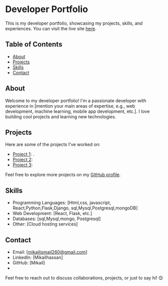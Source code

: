 # Developer Portfolio

This is my developer portfolio, showcasing my projects, skills, and experiences. You can visit the live site [here](https://yourportfolio.com).

## Table of Contents
- [About](#about)
- [Projects](#projects)
- [Skills](#skills)
- [Contact](#contact)

## About
Welcome to my developer portfolio! I'm a passionate developer with experience in [mention your main areas of expertise, e.g., web development, machine learning, mobile app development, etc.]. I love building cool projects and learning new technologies.

## Projects
Here are some of the projects I've worked on:

- [Project 1](link): .
- [Project 2](link): 
- [Project 3](link):

Feel free to explore more projects on my [GitHub profile](https://github.com/Mikailhassan).

## Skills
- Programming Languages: [Html,css, javascript, React,Python,Flask,Django, sql,Mysql,Postgresql,mongoDB]
- Web Development: [React, Flask, etc.]
- Databases: [sql,Mysql,mongo, Postgresql]
- Other: [Cloud hosting services]

## Contact
- Email: [mikailismail260@gmail.com]
- LinkedIn: [Mikailhassan]
- GitHub: [Mikail]
- 

Feel free to reach out to discuss collaborations, projects, or just to say hi! 😊
